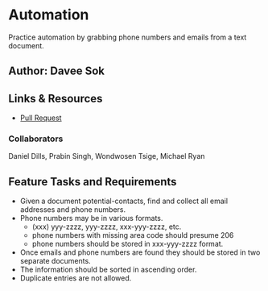 # Automation

Practice automation by grabbing phone numbers and emails from a text document.

## Author: Davee Sok

## Links & Resources

- [Pull Request]()

### Collaborators

Daniel Dills, Prabin Singh, Wondwosen Tsige, Michael Ryan

## Feature Tasks and Requirements

- Given a document potential-contacts, find and collect all email addresses and phone numbers.
- Phone numbers may be in various formats.
  - (xxx) yyy-zzzz, yyy-zzzz, xxx-yyy-zzzz, etc.
  - phone numbers with missing area code should presume 206
  - phone numbers should be stored in xxx-yyy-zzzz format.
- Once emails and phone numbers are found they should be stored in two separate documents.
- The information should be sorted in ascending order.
- Duplicate entries are not allowed.

